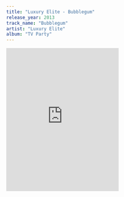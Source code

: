 ```yaml
---
title: "Luxury Elite - Bubblegum"
release_year: 2013
track_name: "Bubblegum"
artist: "Luxury Elite"
album: "TV Party"
---
```


<iframe src="https://embed.spotify.com/?uri=spotify%3Atrack%3A2DtCKmcDt1YAmsxhQAIT9X" width="300" height="380" frameborder="0" allowtransparency="true"></iframe>
